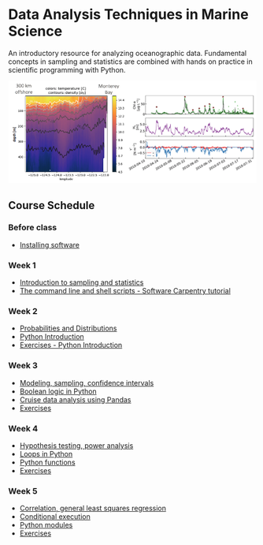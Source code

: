 # Data Analysis Techniques in Marine Science

An introductory resource for analyzing oceanographic data. Fundamental concepts in sampling and statistics are combined with hands on practice in scientific programming with Python.

![course banner image](images/course-image.png)

<!--These course notes are in Jupyter Notebooks. They can be viewed as static web pages on Github or run interactively on Binder at https://mybinder.org/v2/gh/mlmldata2020/course-notes/master

[![Binder](https://mybinder.org/badge_logo.svg)](https://mybinder.org/v2/gh/mlmldata2020/course-notes/master)-->

## Course Schedule

### Before class
* [Installing software](software-installation/README.md)

### Week 1
* [Introduction to sampling and statistics](week01-introduction.ipynb)
* [The command line and shell scripts - Software Carpentry tutorial](https://swcarpentry.github.io/shell-novice/)

### Week 2

* [Probabilities and Distributions](week02-probability-and-distributions.ipynb)
* [Python Introduction](week02b-python-intro.ipynb)
* [Exercises - Python Introduction](week02c-exercises-python-intro.ipynb)

### Week 3

* [Modeling, sampling, confidence intervals](week03a-modeling-sampling.ipynb)
* [Boolean logic in Python](week03b-boolean.ipynb)
* [Cruise data analysis using Pandas](week03c-cruise-data-analysis.ipynb)
* [Exercises](week03d-exercises.ipynb)

### Week 4

* [Hypothesis testing, power analysis](week04a-hypothesis-power.ipynb)
* [Loops in Python](week04b-loops.ipynb)
* [Python functions](week04c-python-functions.ipynb)
* [Exercises](week04d-exercises.ipynb)

### Week 5

* [Correlation, general least squares regression](week05a-corr-regress-least-squares.ipynb)
* [Conditional execution](week05b-conditional-execution.ipynb)
* [Python modules](week05c-python-modules.ipynb)
* [Exercises](week05d-exercises.ipynb)


<!--*



* [Week 5 - Correlation, general least squares regression](week05a-corr-regress-least-squares.ipynb)

* [Week 5 Lab - Conditional execution](week05b-conditional-execution.ipynb)

* [Week 5 Lab - Python modules](week05c-python-modules.ipynb)

* [Week 6 - ANOVA, non-parametric statistics](week06a-anova-nonparam.ipynb)

* [Week 6 - The generalized linear model](week06b_generalized_linear_model.ipynb)

* [Week 6 Lab - WCOA cruise comparison and linear regression methods](week06c_wcoa_cruise_comparison.ipynb)

* [Week 6 Lab - GM and multiple regression workbook](week06d-GM-regression-multiple-regression-workbook.ipynb)

* [Week 7 - Error propagation](week07a-error-propagation.ipynb)

* [Week 7 - Optimization](week07b-optimization.ipynb)

* [Week 7 Lab - Stats examples](week07c-stats-examples.ipynb)

* [Week 7 Lab - Comparing regional temperatures](week07d-example-comparing-wcoa-temperature.ipynb)

* [Week 7 Lab - Poisson regression](week07e-poisson-regression-tropical-storms.ipynb)

* [Week 8 - Principal Component Analysis/Empirical Orthogonal Functions](week08a-PCA-EOF.ipynb)

* [Week 8 - Multi-Dimensional Scaling Analysis](week08b-MDS.ipynb)

* [Week 8 Lab - Population growth and optimizing exponential fits](week08c-us-population-example.ipynb)

* [Week 8 Lab - Python packages](week08d-python-packages.ipynb)

* [Week 9 - Spectral analysis](week09a_spectral_analysis.ipynb)

* [Week 9 Lab - NDBC wind](week09b-ndbc-wind.ipynb)

* [Week 9 Lab - Monterey Bay Kelp PCA](week09c-monterey_bay_kelp.ipynb)

* [Week 10 Lab - Elkhorn Slough spectral analysis - Part 1](week10a_lobo_spectral.ipynb)

* [Week 11 Lab - Elkhorn Slough spectral analysis - Part 2](week11a_lobo_spectral_part2.ipynb)

* [Week 11 - Spatial analysis](week11b-spatial-analysis.ipynb)

* [Week 11 - Interpolation](week11c-interpolation.ipynb)

* [Week 11 - Filtering](week11d-filtering.ipynb)

* [Week 12 - Mapping examples](week12a-mapping-intro.ipynb)

* [Week 12 - Image analysis](week12b-image-analysis.ipynb)

<!--
* [Week 4 - Power analysis](week04a-power-analysis.ipynb)

* [Week 3 Lab - WCOA cruise comparison](week03c_wcoa_cruise_comparison.ipynb)

* [Week 4 Lab - Linear regression examples](week04d-linear-regression-three-methods.ipynb)

* [Week 5 - The generalized linear model](week05a_generalized_linear_model.ipynb)

* [Week 6 - Optimization](week06b-optimization.ipynb)



* [Week 9 Lab - Pacific Decadal Oscillation and autocorrelation](week09b_correlation_function_pdo.ipynb)



* [Week 11 - Convolution, filtering and image analysis](week11a_filtering_image_analysis.ipynb)

* [Week 11 Lab - Mapping and projections](week11b_mapping_intro.ipynb)

#### Extras

* [Spatial analysis](x-spatial-analysis.ipynb)

* [Error propagation](x-error-propagation.ipynb)

* [Least squares harmonic analysis](x-least-squares-harmonic-fit.ipynb)

* [Modeling introduction, NPZ ecosystem model](x-modeling-and-NPZmodel.ipynb)


<!--

* [Week 4 Lab - Oceanographic cruise data](week04b-cruise-data-analysis.ipynb)

* [Week 5 - Multiple regression, matrices](week05a-multiple-regression-matrices.ipynb)

* [Week 5 Lab - Multiple regression and transformations example](week05b-mult-regression-example.ipynb)

* [Week 6 - Optimization and interpolation](week06a-optimization-interpolation.ipynb)

* [Week 6 Lab - Population growth and optimizing exponential fits](week06b-us-population-example.ipynb)

* [Week 6 Tutorial - Git](week06c-git-tutorial.ipynb)

* [Week 9 Lab - Mapping and projections](week09c_mapping_intro.ipynb)

* [Week 11 - Spatial analysis](week11-spatial-analysis.ipynb)

-->
